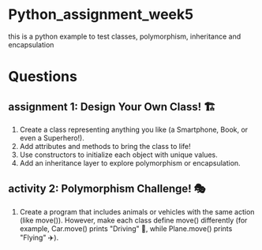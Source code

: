 # Python_assignment_week5
this is a python example to test classes, polymorphism, inheritance and encapsulation

# Questions
## assignment 1: Design Your Own Class! 🏗️
1. Create a class representing anything you like (a Smartphone, Book, or even a Superhero!).
2. Add attributes and methods to bring the class to life!
3. Use constructors to initialize each object with unique values.
4. Add an inheritance layer to explore polymorphism or encapsulation.

## activity 2: Polymorphism Challenge! 🎭
1. Create a program that includes animals or vehicles with the same action (like move()). However, make each class define move() differently (for example, Car.move() prints "Driving" 🚗, while Plane.move() prints "Flying" ✈️).
